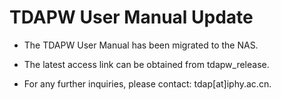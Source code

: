 # TDAPW User Manual Update

* The TDAPW User Manual has been migrated to the NAS.

* The latest access link can be obtained from tdapw_release.

* For any further inquiries, please contact: tdap[at]iphy.ac.cn.



